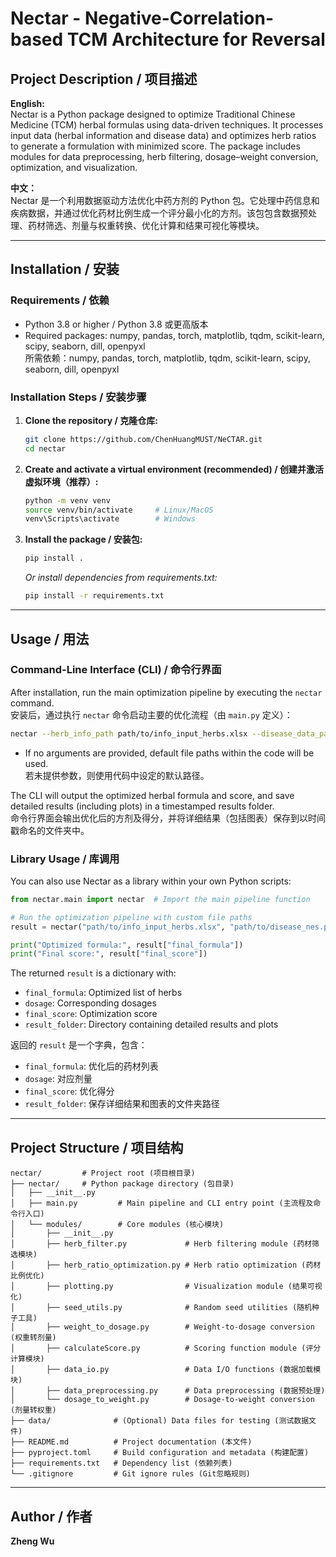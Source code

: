 # Nectar - Negative-Correlation-based TCM Architecture for Reversal

## Project Description / 项目描述

**English:**  
Nectar is a Python package designed to optimize Traditional Chinese Medicine (TCM) herbal formulas using data-driven techniques. It processes input data (herbal information and disease data) and optimizes herb ratios to generate a formulation with minimized score. The package includes modules for data preprocessing, herb filtering, dosage–weight conversion, optimization, and visualization.

**中文：**  
Nectar 是一个利用数据驱动方法优化中药方剂的 Python 包。它处理中药信息和疾病数据，并通过优化药材比例生成一个评分最小化的方剂。该包包含数据预处理、药材筛选、剂量与权重转换、优化计算和结果可视化等模块。

---

## Installation / 安装

### Requirements / 依赖
- Python 3.8 or higher / Python 3.8 或更高版本  
- Required packages: numpy, pandas, torch, matplotlib, tqdm, scikit-learn, scipy, seaborn, dill, openpyxl  
  所需依赖：numpy, pandas, torch, matplotlib, tqdm, scikit-learn, scipy, seaborn, dill, openpyxl

### Installation Steps / 安装步骤

1. **Clone the repository / 克隆仓库:**
   ```bash
   git clone https://github.com/ChenHuangMUST/NeCTAR.git
   cd nectar
   ```

2. **Create and activate a virtual environment (recommended) / 创建并激活虚拟环境（推荐）:**
   ```bash
   python -m venv venv
   source venv/bin/activate     # Linux/MacOS
   venv\Scripts\activate        # Windows
   ```

3. **Install the package / 安装包:**
   ```bash
   pip install .
   ```
   *Or install dependencies from requirements.txt:*
   ```bash
   pip install -r requirements.txt
   ```

---

## Usage / 用法

### Command-Line Interface (CLI) / 命令行界面

After installation, run the main optimization pipeline by executing the `nectar` command.  
安装后，通过执行 `nectar` 命令启动主要的优化流程（由 `main.py` 定义）：

```bash
nectar --herb_info_path path/to/info_input_herbs.xlsx --disease_data_path path/to/disease_nes.pkl
```

- If no arguments are provided, default file paths within the code will be used.  
  若未提供参数，则使用代码中设定的默认路径。

The CLI will output the optimized herbal formula and score, and save detailed results (including plots) in a timestamped results folder.  
命令行界面会输出优化后的方剂及得分，并将详细结果（包括图表）保存到以时间戳命名的文件夹中。

### Library Usage / 库调用

You can also use Nectar as a library within your own Python scripts:

```python
from nectar.main import nectar  # Import the main pipeline function

# Run the optimization pipeline with custom file paths
result = nectar("path/to/info_input_herbs.xlsx", "path/to/disease_nes.pkl")

print("Optimized formula:", result["final_formula"])
print("Final score:", result["final_score"])
```

The returned `result` is a dictionary with:
- `final_formula`: Optimized list of herbs  
- `dosage`: Corresponding dosages  
- `final_score`: Optimization score  
- `result_folder`: Directory containing detailed results and plots  

返回的 `result` 是一个字典，包含：
- `final_formula`: 优化后的药材列表  
- `dosage`: 对应剂量  
- `final_score`: 优化得分  
- `result_folder`: 保存详细结果和图表的文件夹路径

---

## Project Structure / 项目结构

```
nectar/         # Project root (项目根目录)
├── nectar/     # Python package directory (包目录)
│   ├── __init__.py
│   ├── main.py         # Main pipeline and CLI entry point (主流程及命令行入口)
│   └── modules/        # Core modules (核心模块)
│       ├── __init__.py
│       ├── herb_filter.py             # Herb filtering module (药材筛选模块)
│       ├── herb_ratio_optimization.py # Herb ratio optimization (药材比例优化)
│       ├── plotting.py                # Visualization module (结果可视化)
│       ├── seed_utils.py              # Random seed utilities (随机种子工具)
│       ├── weight_to_dosage.py        # Weight-to-dosage conversion (权重转剂量)
│       ├── calculateScore.py          # Scoring function module (评分计算模块)
│       ├── data_io.py                 # Data I/O functions (数据加载模块)
│       ├── data_preprocessing.py      # Data preprocessing (数据预处理)
│       └── dosage_to_weight.py        # Dosage-to-weight conversion (剂量转权重)
├── data/              # (Optional) Data files for testing (测试数据文件)
├── README.md          # Project documentation (本文件)
├── pyproject.toml     # Build configuration and metadata (构建配置)
├── requirements.txt   # Dependency list (依赖列表)
└── .gitignore         # Git ignore rules (Git忽略规则)
```

---

## Author / 作者
**Zheng Wu**
